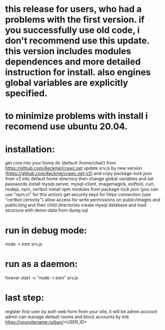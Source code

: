 # this release for users, who had a problems with the first version. if you successfully use old code, i don't recommend use this update. this version includes modules dependences and more detailed instruction for install. also engines global variables are explicitly specified.
# to minimize problems with install i recomend use ubuntu 20.04.

# installation:
get core into your home dir (default /home/chat/) from https://github.com/4eckme/crawc.net
update srv.js by new version (https://github.com/4eckme/crawc.net-v2) and copy package-lock.json from v2 into default home directory
then change global variables and set passwords
install mysql-server, mysql-client, imagemagick, exiftool, curl, nodejs, npm, certbot
install npm modules from package-lock.json (you can use "npm ci" for this action)
get security keys for https connection (use "certbot certonly")
allow access for write permissions on public/images and public/img and their child directories
create mysql database and load structure with demo-data from dump.sql

# run in debug mode:
node -r esm srv.js 

# run as a daemon:
forever start -c "node -r esm" srv.js

# last step:
register first user by auth web form from your site, it will be admin account
admin can manage default rooms and block accounts by link https://yoursitename.ru/ban/<USER_ID>
